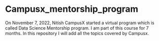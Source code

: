 # Campusx_mentorship_program
On November 7, 2022, Nitish CampusX started a virtual program which is called Data Science Mentorship program. I am part of this course for 7 months. In this repository I will add all the topics covered by Campusx.
